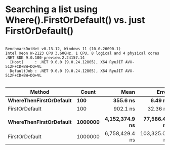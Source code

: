 # Searching a list using Where().FirstOrDefault() vs. just FirstOrDefault()


```

BenchmarkDotNet v0.13.12, Windows 11 (10.0.26090.1)
Intel Xeon W-2123 CPU 3.60GHz, 1 CPU, 8 logical and 4 physical cores
.NET SDK 9.0.100-preview.2.24157.14
  [Host]     : .NET 9.0.0 (9.0.24.12805), X64 RyuJIT AVX-512F+CD+BW+DQ+VL
  DefaultJob : .NET 9.0.0 (9.0.24.12805), X64 RyuJIT AVX-512F+CD+BW+DQ+VL


```
| Method                  | Count   | Mean           | Error         | StdDev        | Median         | Ratio | RatioSD |
|------------------------ |-------- |---------------:|--------------:|--------------:|---------------:|------:|--------:|
| **WhereThenFirstOrDefault** | **100**     |       **355.6 ns** |       **6.49 ns** |      **17.78 ns** |       **353.0 ns** |  **1.00** |    **0.00** |
| FirstOrDefault          | 100     |       902.1 ns |      32.36 ns |      90.74 ns |       878.9 ns |  2.55 |    0.26 |
|                         |         |                |               |               |                |       |         |
| **WhereThenFirstOrDefault** | **1000000** | **4,152,374.9 ns** |  **77,586.48 ns** | **170,304.20 ns** | **4,087,004.7 ns** |  **1.00** |    **0.00** |
| FirstOrDefault          | 1000000 | 6,758,429.4 ns | 103,325.05 ns | 151,452.51 ns | 6,707,603.1 ns |  1.62 |    0.08 |
